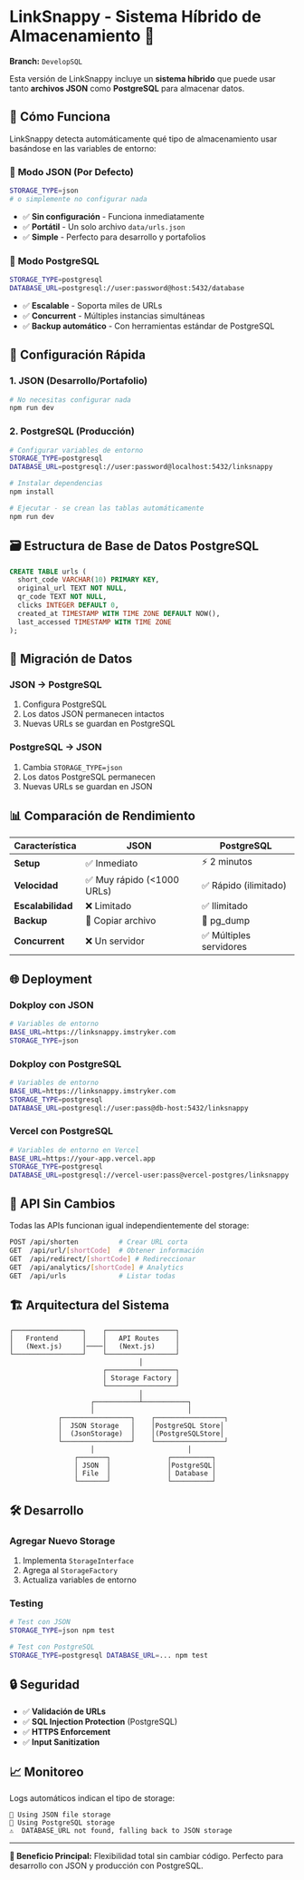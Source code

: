 # LinkSnappy - Sistema Híbrido de Almacenamiento 🔄

**Branch:** `DevelopSQL`

Esta versión de LinkSnappy incluye un **sistema híbrido** que puede usar tanto **archivos JSON** como **PostgreSQL** para almacenar datos.

## 🔄 **Cómo Funciona**

LinkSnappy detecta automáticamente qué tipo de almacenamiento usar basándose en las variables de entorno:

### 📁 **Modo JSON (Por Defecto)**
```bash
STORAGE_TYPE=json
# o simplemente no configurar nada
```
- ✅ **Sin configuración** - Funciona inmediatamente
- ✅ **Portátil** - Un solo archivo `data/urls.json`
- ✅ **Simple** - Perfecto para desarrollo y portafolios

### 🐘 **Modo PostgreSQL**
```bash
STORAGE_TYPE=postgresql
DATABASE_URL=postgresql://user:password@host:5432/database
```
- ✅ **Escalable** - Soporta miles de URLs
- ✅ **Concurrent** - Múltiples instancias simultáneas
- ✅ **Backup automático** - Con herramientas estándar de PostgreSQL

## 🚀 **Configuración Rápida**

### **1. JSON (Desarrollo/Portafolio)**
```bash
# No necesitas configurar nada
npm run dev
```

### **2. PostgreSQL (Producción)**
```bash
# Configurar variables de entorno
STORAGE_TYPE=postgresql
DATABASE_URL=postgresql://user:password@localhost:5432/linksnappy

# Instalar dependencias
npm install

# Ejecutar - se crean las tablas automáticamente
npm run dev
```

## 🗃️ **Estructura de Base de Datos PostgreSQL**

```sql
CREATE TABLE urls (
  short_code VARCHAR(10) PRIMARY KEY,
  original_url TEXT NOT NULL,
  qr_code TEXT NOT NULL,
  clicks INTEGER DEFAULT 0,
  created_at TIMESTAMP WITH TIME ZONE DEFAULT NOW(),
  last_accessed TIMESTAMP WITH TIME ZONE
);
```

## 🔧 **Migración de Datos**

### **JSON → PostgreSQL**
1. Configura PostgreSQL
2. Los datos JSON permanecen intactos
3. Nuevas URLs se guardan en PostgreSQL

### **PostgreSQL → JSON**
1. Cambia `STORAGE_TYPE=json`
2. Los datos PostgreSQL permanecen
3. Nuevas URLs se guardan en JSON

## 📊 **Comparación de Rendimiento**

| Característica | JSON | PostgreSQL |
|----------------|------|------------|
| **Setup** | ✅ Inmediato | ⚡ 2 minutos |
| **Velocidad** | ✅ Muy rápido (<1000 URLs) | ✅ Rápido (ilimitado) |
| **Escalabilidad** | ❌ Limitado | ✅ Ilimitado |
| **Backup** | 📁 Copiar archivo | 🔄 pg_dump |
| **Concurrent** | ❌ Un servidor | ✅ Múltiples servidores |

## 🌐 **Deployment**

### **Dokploy con JSON**
```bash
# Variables de entorno
BASE_URL=https://linksnappy.imstryker.com
STORAGE_TYPE=json
```

### **Dokploy con PostgreSQL**
```bash
# Variables de entorno
BASE_URL=https://linksnappy.imstryker.com
STORAGE_TYPE=postgresql
DATABASE_URL=postgresql://user:pass@db-host:5432/linksnappy
```

### **Vercel con PostgreSQL**
```bash
# Variables de entorno en Vercel
BASE_URL=https://your-app.vercel.app
STORAGE_TYPE=postgresql
DATABASE_URL=postgresql://vercel-user:pass@vercel-postgres/linksnappy
```

## 🔄 **API Sin Cambios**

Todas las APIs funcionan igual independientemente del storage:

```bash
POST /api/shorten          # Crear URL corta
GET  /api/url/[shortCode]  # Obtener información
GET  /api/redirect/[shortCode] # Redireccionar
GET  /api/analytics/[shortCode] # Analytics
GET  /api/urls             # Listar todas
```

## 🏗️ **Arquitectura del Sistema**

```
┌─────────────────┐    ┌─────────────────┐
│   Frontend      │    │   API Routes    │
│   (Next.js)     │────│   (Next.js)     │
└─────────────────┘    └─────────────────┘
                                │
                       ┌─────────────────┐
                       │ Storage Factory │
                       └─────────────────┘
                                │
                    ┌───────────┴───────────┐
                    │                       │
            ┌─────────────────┐    ┌─────────────────┐
            │  JSON Storage   │    │PostgreSQL Store│
            │  (JsonStorage)  │    │(PostgreSQLStore│
            └─────────────────┘    └─────────────────┘
                    │                       │
                ┌───────┐              ┌──────────┐
                │ JSON  │              │PostgreSQL│
                │ File  │              │ Database │
                └───────┘              └──────────┘
```

## 🛠️ **Desarrollo**

### **Agregar Nuevo Storage**
1. Implementa `StorageInterface`
2. Agrega al `StorageFactory`
3. Actualiza variables de entorno

### **Testing**
```bash
# Test con JSON
STORAGE_TYPE=json npm test

# Test con PostgreSQL  
STORAGE_TYPE=postgresql DATABASE_URL=... npm test
```

## 🔒 **Seguridad**

- ✅ **Validación de URLs**
- ✅ **SQL Injection Protection** (PostgreSQL)
- ✅ **HTTPS Enforcement**
- ✅ **Input Sanitization**

## 📈 **Monitoreo**

Logs automáticos indican el tipo de storage:
```
📁 Using JSON file storage
🐘 Using PostgreSQL storage
⚠️  DATABASE_URL not found, falling back to JSON storage
```

---

**🎯 Beneficio Principal:** Flexibilidad total sin cambiar código. Perfecto para desarrollo con JSON y producción con PostgreSQL.